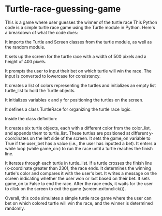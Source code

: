 # Turtle-race-guessing-game
This is a game where user guesses the winner of the turtle race
This Python code is a simple turtle race game using the Turtle module in Python. Here's a breakdown of what the code does:

It imports the Turtle and Screen classes from the turtle module, as well as the random module.

It sets up the screen for the turtle race with a width of 500 pixels and a height of 400 pixels.

It prompts the user to input their bet on which turtle will win the race. The input is converted to lowercase for consistency.

It creates a list of colors representing the turtles and initializes an empty list turtle_list to hold the Turtle objects.

It initializes variables x and y for positioning the turtles on the screen.

It defines a class TurtleRace for organizing the turtle race logic.

Inside the class definition:

It creates six turtle objects, each with a different color from the color_list, and appends them to turtle_list. These turtles are positioned at different y-coordinates on the left side of the screen.
It sets the game_on variable to True if the user_bet has a value (i.e., the user has inputted a bet).
It enters a while loop (while game_on:) to run the race until a turtle reaches the finish line.

It iterates through each turtle in turtle_list.
If a turtle crosses the finish line (x-coordinate greater than 230), the race ends.
It determines the winning turtle's color and compares it with the user's bet.
It writes a message on the screen indicating whether the user won or lost based on their bet.
It sets game_on to False to end the race.
After the race ends, it waits for the user to click on the screen to exit the game (screen.exitonclick()).

Overall, this code simulates a simple turtle race game where the user can bet on which colored turtle will win the race, and the winner is determined randomly.
